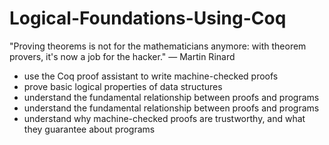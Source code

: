 # Logical-Foundations-Using-Coq
"Proving theorems is not for the mathematicians anymore: with theorem provers, it's now a job for the hacker." 
  — Martin Rinard
* use the Coq proof assistant to write machine-checked proofs
* prove basic logical properties of data structures
* understand the fundamental relationship between proofs and programs
* understand the fundamental relationship between proofs and programs
* understand why machine-checked proofs are trustworthy, and what they guarantee about programs
